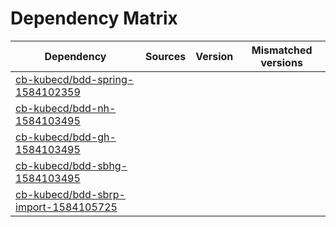 # Dependency Matrix

Dependency | Sources | Version | Mismatched versions
---------- | ------- | ------- | -------------------
[cb-kubecd/bdd-spring-1584102359](https://github.com/cb-kubecd/bdd-spring-1584102359.git) |  | []() | 
[cb-kubecd/bdd-nh-1584103495](https://github.com/cb-kubecd/bdd-nh-1584103495.git) |  | []() | 
[cb-kubecd/bdd-gh-1584103495](https://github.com/cb-kubecd/bdd-gh-1584103495.git) |  | []() | 
[cb-kubecd/bdd-sbhg-1584103495](https://github.com/cb-kubecd/bdd-sbhg-1584103495.git) |  | []() | 
[cb-kubecd/bdd-sbrp-import-1584105725](https://github.com/cb-kubecd/bdd-sbrp-import-1584105725.git) |  | []() | 
